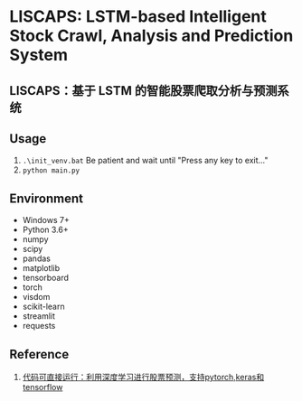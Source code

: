 # LISCAPS: LSTM-based Intelligent Stock Crawl, Analysis and Prediction System

## LISCAPS：基于 LSTM 的智能股票爬取分析与预测系统

## Usage

1. `.\init_venv.bat`
  Be patient and wait until "Press any key to exit..."
2. `python main.py`

## Environment

- Windows 7+
- Python 3.6+
- numpy
- scipy
- pandas
- matplotlib
- tensorboard
- torch
- visdom
- scikit-learn
- streamlit
- requests

## Reference

1. [代码可直接运行：利用深度学习进行股票预测，支持pytorch,keras和tensorflow](https://blog.csdn.net/songyunli1111/article/details/78513811)
